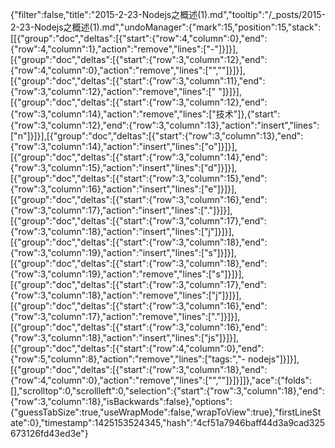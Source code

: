 {"filter":false,"title":"2015-2-23-Nodejs之概述(1).md","tooltip":"/_posts/2015-2-23-Nodejs之概述(1).md","undoManager":{"mark":15,"position":15,"stack":[[{"group":"doc","deltas":[{"start":{"row":4,"column":0},"end":{"row":4,"column":1},"action":"remove","lines":["-"]}]}],[{"group":"doc","deltas":[{"start":{"row":3,"column":12},"end":{"row":4,"column":0},"action":"remove","lines":["",""]}]}],[{"group":"doc","deltas":[{"start":{"row":3,"column":11},"end":{"row":3,"column":12},"action":"remove","lines":[" "]}]}],[{"group":"doc","deltas":[{"start":{"row":3,"column":12},"end":{"row":3,"column":14},"action":"remove","lines":["技术"]},{"start":{"row":3,"column":12},"end":{"row":3,"column":13},"action":"insert","lines":["n"]}]}],[{"group":"doc","deltas":[{"start":{"row":3,"column":13},"end":{"row":3,"column":14},"action":"insert","lines":["o"]}]}],[{"group":"doc","deltas":[{"start":{"row":3,"column":14},"end":{"row":3,"column":15},"action":"insert","lines":["d"]}]}],[{"group":"doc","deltas":[{"start":{"row":3,"column":15},"end":{"row":3,"column":16},"action":"insert","lines":["e"]}]}],[{"group":"doc","deltas":[{"start":{"row":3,"column":16},"end":{"row":3,"column":17},"action":"insert","lines":["."]}]}],[{"group":"doc","deltas":[{"start":{"row":3,"column":17},"end":{"row":3,"column":18},"action":"insert","lines":["j"]}]}],[{"group":"doc","deltas":[{"start":{"row":3,"column":18},"end":{"row":3,"column":19},"action":"insert","lines":["s"]}]}],[{"group":"doc","deltas":[{"start":{"row":3,"column":18},"end":{"row":3,"column":19},"action":"remove","lines":["s"]}]}],[{"group":"doc","deltas":[{"start":{"row":3,"column":17},"end":{"row":3,"column":18},"action":"remove","lines":["j"]}]}],[{"group":"doc","deltas":[{"start":{"row":3,"column":16},"end":{"row":3,"column":17},"action":"remove","lines":["."]}]}],[{"group":"doc","deltas":[{"start":{"row":3,"column":16},"end":{"row":3,"column":18},"action":"insert","lines":["js"]}]}],[{"group":"doc","deltas":[{"start":{"row":4,"column":0},"end":{"row":5,"column":8},"action":"remove","lines":["tags:","- nodejs"]}]}],[{"group":"doc","deltas":[{"start":{"row":3,"column":18},"end":{"row":4,"column":0},"action":"remove","lines":["",""]}]}]]},"ace":{"folds":[],"scrolltop":0,"scrollleft":0,"selection":{"start":{"row":3,"column":18},"end":{"row":3,"column":18},"isBackwards":false},"options":{"guessTabSize":true,"useWrapMode":false,"wrapToView":true},"firstLineState":0},"timestamp":1425153524345,"hash":"4cf51a7946baff44d3a9cad325673126fd43ed3e"}